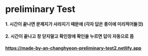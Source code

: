 # preliminary Test
#### 1. 시간이 끝나면 문제지가 사라지기 때문에 (각자 답은 종이에 미리적어둘것)
#### 2. 시간이 끝나고 창 닫지말고 확인창에 확인을 누르면 답이 자동으로 뜸
#### https://made-by-an-changhyeon-preliminary-test2.netlify.app
